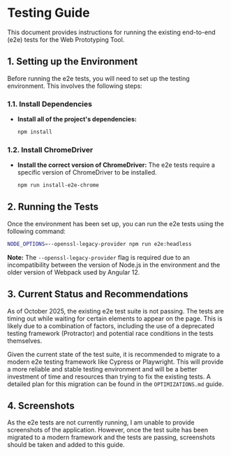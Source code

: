 # Testing Guide

This document provides instructions for running the existing end-to-end (e2e) tests for the Web Prototyping Tool.

## 1. Setting up the Environment

Before running the e2e tests, you will need to set up the testing environment. This involves the following steps:

### 1.1. Install Dependencies

- **Install all of the project's dependencies:**
  ```bash
  npm install
  ```

### 1.2. Install ChromeDriver

- **Install the correct version of ChromeDriver:** The e2e tests require a specific version of ChromeDriver to be installed.
  ```bash
  npm run install-e2e-chrome
  ```

## 2. Running the Tests

Once the environment has been set up, you can run the e2e tests using the following command:

```bash
NODE_OPTIONS=--openssl-legacy-provider npm run e2e:headless
```

**Note:** The `--openssl-legacy-provider` flag is required due to an incompatibility between the version of Node.js in the environment and the older version of Webpack used by Angular 12.

## 3. Current Status and Recommendations

As of October 2025, the existing e2e test suite is not passing. The tests are timing out while waiting for certain elements to appear on the page. This is likely due to a combination of factors, including the use of a deprecated testing framework (Protractor) and potential race conditions in the tests themselves.

Given the current state of the test suite, it is recommended to migrate to a modern e2e testing framework like Cypress or Playwright. This will provide a more reliable and stable testing environment and will be a better investment of time and resources than trying to fix the existing tests. A detailed plan for this migration can be found in the `OPTIMIZATIONS.md` guide.

## 4. Screenshots

As the e2e tests are not currently running, I am unable to provide screenshots of the application. However, once the test suite has been migrated to a modern framework and the tests are passing, screenshots should be taken and added to this guide.
